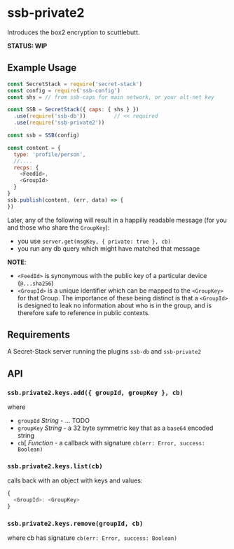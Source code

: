 # ssb-private2

Introduces the box2 encryption to scuttlebutt.

**STATUS: WIP**

## Example Usage

```js
const SecretStack = require('secret-stack')
const config = require('ssb-config')
const shs = // from ssb-caps for main network, or your alt-net key

const SSB = SecretStack({ caps: { shs } })
  .use(require('ssb-db'))         // << required
  .use(require('ssb-private2'))

const ssb = SSB(config)
```


```js
const content = {
  type: 'profile/person',
  //....
  recps: {
    <FeedId>,
    <GroupId>
  }
}
ssb.publish(content, (err, data) => {
})
```

Later, any of the following will result in a happiliy readable message (for you and those who share the `GroupKey`):
- you use `server.get(msgKey, { private: true }, cb)`
- you run any db query which might have matched that message

**NOTE**:
- `<FeedId>` is synonymous with the public key of a particular device (`@...sha256`)
- `<GroupId>` is a unique identifier which can be mapped to the `<GroupKey>` for that Group. The importance of these being distinct is that a `<GroupId>` is designed to leak no information about who is in the group, and is therefore safe to reference in public contexts.

## Requirements

A Secret-Stack server running the plugins `ssb-db` and `ssb-private2`

## API

### `ssb.private2.keys.add({ groupId, groupKey }, cb)`

where 
- `groupId` *String* - ... TODO
- `groupKey` *String* - a 32 byte symmetric key that as a `base64` encoded string
- `cb`[ *Function* - a callback with signature `cb(err: Error, success: Boolean)`

### `ssb.private2.keys.list(cb)`

calls back with an object with keys and values:

```js
{
  <GroupId>: <GroupKey>
}
```

### `ssb.private2.keys.remove(groupId, cb)`

where cb has signature `cb(err: Error, success: Boolean)`


